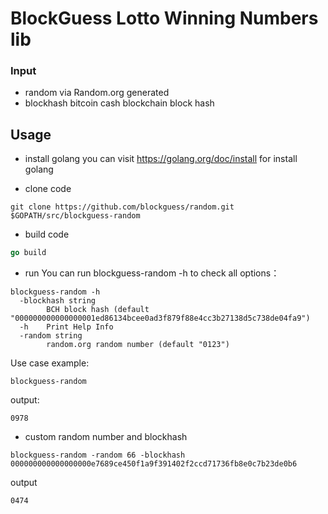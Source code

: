 # BlockGuess Lotto Winning Numbers lib

### Input
* random via Random.org generated
* blockhash bitcoin cash blockchain block hash

## Usage

* install golang
  you can visit https://golang.org/doc/install for install golang
  
* clone code 
 ```git
 git clone https://github.com/blockguess/random.git $GOPATH/src/blockguess-random
 ```
* build code
 ```go
 go build 
 ```
 
* run
You can run blockguess-random -h to check all options：
```
blockguess-random -h
  -blockhash string
    	BCH block hash (default "000000000000000001ed86134bcee0ad3f879f88e4cc3b27138d5c738de04fa9")
  -h	Print Help Info
  -random string
    	random.org random number (default "0123")
```
Use case example:
```
blockguess-random
```
output:
```
0978
```

* custom random number and blockhash
```
blockguess-random -random 66 -blockhash 000000000000000000e7689ce450f1a9f391402f2ccd71736fb8e0c7b23de0b6
```
output
```
0474
```


